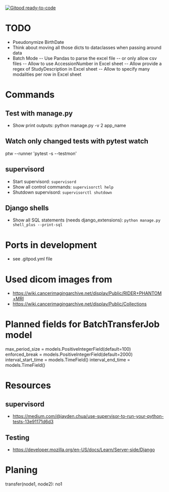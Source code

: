 [![Gitpod ready-to-code](https://img.shields.io/badge/Gitpod-ready--to--code-blue?logo=gitpod)](https://gitpod.io/#https://github.com/medihack/adit)


# TODO
- Pseudonymize BirthDate
- Think about moving all those dicts to dataclasses when passing around data
- Batch Mode
-- Use Pandas to parse the excel file
-- or only allow csv files
-- Allow to use AccessionNumber in Excel sheet
-- Allow provide a regex of StudyDescription in Excel sheet
-- Allow to specify many modalities per row in Excel sheet

# Commands

## Test with manage.py
- Show print outputs: python manage.py -v 2 app_name

## Watch only changed tests with pytest watch
ptw --runner 'pytest -s --testmon'

## supervisord
- Start supervisord: `supervisord`
- Show all control commands: `supervisorctl help`
- Shutdown supervisord: `supervisorctl shutdown`

## Django shells
- Show all SQL statements (needs django_extensions): `python manage.py shell_plus --print-sql`

# Ports in development
- see .gitpod.yml file

#  Used dicom images from
- https://wiki.cancerimagingarchive.net/display/Public/RIDER+PHANTOM+MRI
- https://wiki.cancerimagingarchive.net/display/Public/Collections


# Planned fields for BatchTransferJob model
max_period_size = models.PositiveIntegerField(default=100)
    enforced_break = models.PositiveIntegerField(default=2000)
    interval_start_time = models.TimeField()
    interval_end_time = models.TimeField()

# Resources

## supervisord
- https://medium.com/@jayden.chua/use-supervisor-to-run-your-python-tests-13e91171d6d3

## Testing
- https://developer.mozilla.org/en-US/docs/Learn/Server-side/Django

# Planing

transfer(node1, node2):
    no1